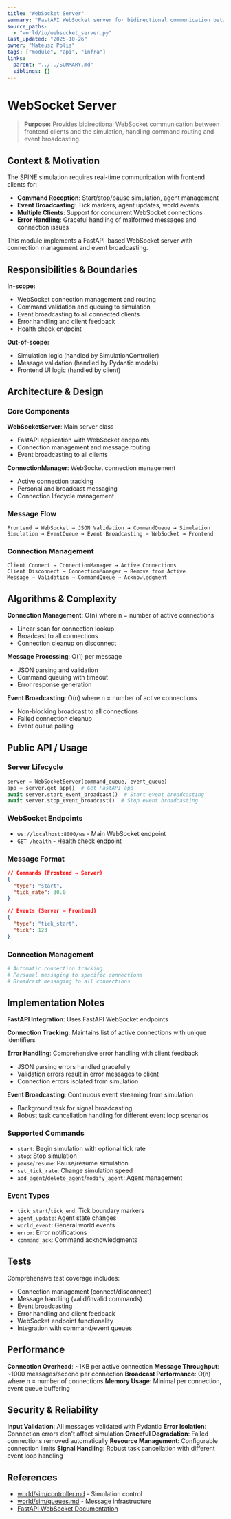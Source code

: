 ```yaml
---
title: "WebSocket Server"
summary: "FastAPI WebSocket server for bidirectional communication between frontend and simulation with connection management, event broadcasting, and robust error handling."
source_paths:
  - "world/io/websocket_server.py"
last_updated: "2025-10-26"
owner: "Mateusz Polis"
tags: ["module", "api", "infra"]
links:
  parent: "../../SUMMARY.md"
  siblings: []
---
```


# WebSocket Server

> **Purpose:** Provides bidirectional WebSocket communication between frontend clients and the simulation, handling command routing and event broadcasting.

## Context & Motivation

The SPINE simulation requires real-time communication with frontend clients for:
- **Command Reception**: Start/stop/pause simulation, agent management
- **Event Broadcasting**: Tick markers, agent updates, world events
- **Multiple Clients**: Support for concurrent WebSocket connections
- **Error Handling**: Graceful handling of malformed messages and connection issues

This module implements a FastAPI-based WebSocket server with connection management and event broadcasting.

## Responsibilities & Boundaries

**In-scope:**
- WebSocket connection management and routing
- Command validation and queuing to simulation
- Event broadcasting to all connected clients
- Error handling and client feedback
- Health check endpoint

**Out-of-scope:**
- Simulation logic (handled by SimulationController)
- Message validation (handled by Pydantic models)
- Frontend UI logic (handled by client)

## Architecture & Design

### Core Components

**WebSocketServer**: Main server class
- FastAPI application with WebSocket endpoints
- Connection management and message routing
- Event broadcasting to all clients

**ConnectionManager**: WebSocket connection management
- Active connection tracking
- Personal and broadcast messaging
- Connection lifecycle management

### Message Flow

```
Frontend → WebSocket → JSON Validation → CommandQueue → Simulation
Simulation → EventQueue → Event Broadcasting → WebSocket → Frontend
```

### Connection Management

```
Client Connect → ConnectionManager → Active Connections
Client Disconnect → ConnectionManager → Remove from Active
Message → Validation → CommandQueue → Acknowledgment
```

## Algorithms & Complexity

**Connection Management**: O(n) where n = number of active connections
- Linear scan for connection lookup
- Broadcast to all connections
- Connection cleanup on disconnect

**Message Processing**: O(1) per message
- JSON parsing and validation
- Command queuing with timeout
- Error response generation

**Event Broadcasting**: O(n) where n = number of active connections
- Non-blocking broadcast to all connections
- Failed connection cleanup
- Event queue polling

## Public API / Usage

### Server Lifecycle
```python
server = WebSocketServer(command_queue, event_queue)
app = server.get_app()  # Get FastAPI app
await server.start_event_broadcast()  # Start event broadcasting
await server.stop_event_broadcast()  # Stop event broadcasting
```

### WebSocket Endpoints
- `ws://localhost:8000/ws` - Main WebSocket endpoint
- `GET /health` - Health check endpoint

### Message Format
```json
// Commands (Frontend → Server)
{
  "type": "start",
  "tick_rate": 30.0
}

// Events (Server → Frontend)
{
  "type": "tick_start",
  "tick": 123
}
```

### Connection Management
```python
# Automatic connection tracking
# Personal messaging to specific connections
# Broadcast messaging to all connections
```

## Implementation Notes

**FastAPI Integration**: Uses FastAPI WebSocket endpoints

**Connection Tracking**: Maintains list of active connections with unique identifiers

**Error Handling**: Comprehensive error handling with client feedback
- JSON parsing errors handled gracefully
- Validation errors result in error messages to client
- Connection errors isolated from simulation

**Event Broadcasting**: Continuous event streaming from simulation
- Background task for signal broadcasting
- Robust task cancellation handling for different event loop scenarios

### Supported Commands
- `start`: Begin simulation with optional tick rate
- `stop`: Stop simulation
- `pause`/`resume`: Pause/resume simulation
- `set_tick_rate`: Change simulation speed
- `add_agent`/`delete_agent`/`modify_agent`: Agent management

### Event Types
- `tick_start`/`tick_end`: Tick boundary markers
- `agent_update`: Agent state changes
- `world_event`: General world events
- `error`: Error notifications
- `command_ack`: Command acknowledgments

## Tests

Comprehensive test coverage includes:
- Connection management (connect/disconnect)
- Message handling (valid/invalid commands)
- Event broadcasting
- Error handling and client feedback
- WebSocket endpoint functionality
- Integration with command/event queues

## Performance

**Connection Overhead**: ~1KB per active connection
**Message Throughput**: ~1000 messages/second per connection
**Broadcast Performance**: O(n) where n = number of connections
**Memory Usage**: Minimal per connection, event queue buffering

## Security & Reliability

**Input Validation**: All messages validated with Pydantic
**Error Isolation**: Connection errors don't affect simulation
**Graceful Degradation**: Failed connections removed automatically
**Resource Management**: Configurable connection limits
**Signal Handling**: Robust task cancellation with different event loop handling

## References

- [world/sim/controller.md](../sim/controller.md) - Simulation control
- [world/sim/queues.md](../sim/queues.md) - Message infrastructure
- [FastAPI WebSocket Documentation](https://fastapi.tiangolo.com/advanced/websockets/)
